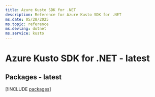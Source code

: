 ```yaml
---
title: Azure Kusto SDK for .NET
description: Reference for Azure Kusto SDK for .NET
ms.date: 05/28/2025
ms.topic: reference
ms.devlang: dotnet
ms.service: kusto
---
```

# Azure Kusto SDK for .NET - latest
## Packages - latest
[!INCLUDE [packages](kusto-index.md)]